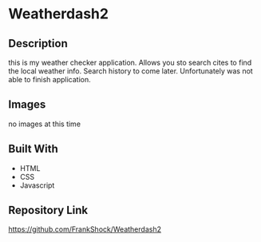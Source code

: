 # Weatherdash2
## Description
this is my weather checker application. Allows you  sto search cites to find the local weather info. Search history to come later. Unfortunately  was not able to finish application.

## Images
no images at this time


## Built With
* HTML
* CSS
* Javascript

## Repository Link
https://github.com/FrankShock/Weatherdash2